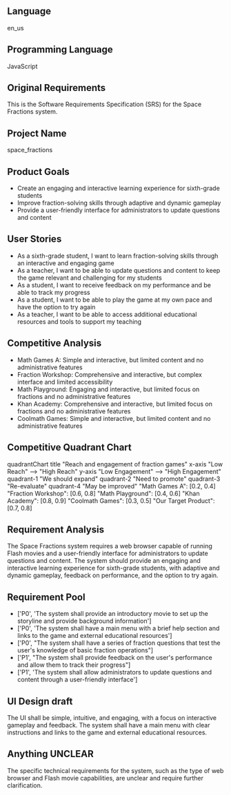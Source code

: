 ## Language

en_us

## Programming Language

JavaScript

## Original Requirements

This is the Software Requirements Specification (SRS) for the Space Fractions system.

## Project Name

space_fractions

## Product Goals

- Create an engaging and interactive learning experience for sixth-grade students
- Improve fraction-solving skills through adaptive and dynamic gameplay
- Provide a user-friendly interface for administrators to update questions and content

## User Stories

- As a sixth-grade student, I want to learn fraction-solving skills through an interactive and engaging game
- As a teacher, I want to be able to update questions and content to keep the game relevant and challenging for my students
- As a student, I want to receive feedback on my performance and be able to track my progress
- As a student, I want to be able to play the game at my own pace and have the option to try again
- As a teacher, I want to be able to access additional educational resources and tools to support my teaching

## Competitive Analysis

- Math Games A: Simple and interactive, but limited content and no administrative features
- Fraction Workshop: Comprehensive and interactive, but complex interface and limited accessibility
- Math Playground: Engaging and interactive, but limited focus on fractions and no administrative features
- Khan Academy: Comprehensive and interactive, but limited focus on fractions and no administrative features
- Coolmath Games: Simple and interactive, but limited content and no administrative features

## Competitive Quadrant Chart

quadrantChart
    title "Reach and engagement of fraction games"
    x-axis "Low Reach" --> "High Reach"
    y-axis "Low Engagement" --> "High Engagement"
    quadrant-1 "We should expand"
    quadrant-2 "Need to promote"
    quadrant-3 "Re-evaluate"
    quadrant-4 "May be improved"
    "Math Games A": [0.2, 0.4]
    "Fraction Workshop": [0.6, 0.8]
    "Math Playground": [0.4, 0.6]
    "Khan Academy": [0.8, 0.9]
    "Coolmath Games": [0.3, 0.5]
    "Our Target Product": [0.7, 0.8]

## Requirement Analysis

The Space Fractions system requires a web browser capable of running Flash movies and a user-friendly interface for administrators to update questions and content. The system should provide an engaging and interactive learning experience for sixth-grade students, with adaptive and dynamic gameplay, feedback on performance, and the option to try again.

## Requirement Pool

- ['P0', 'The system shall provide an introductory movie to set up the storyline and provide background information']
- ['P0', 'The system shall have a main menu with a brief help section and links to the game and external educational resources']
- ['P0', "The system shall have a series of fraction questions that test the user's knowledge of basic fraction operations"]
- ['P1', "The system shall provide feedback on the user's performance and allow them to track their progress"]
- ['P1', 'The system shall allow administrators to update questions and content through a user-friendly interface']

## UI Design draft

The UI shall be simple, intuitive, and engaging, with a focus on interactive gameplay and feedback. The system shall have a main menu with clear instructions and links to the game and external educational resources.

## Anything UNCLEAR

The specific technical requirements for the system, such as the type of web browser and Flash movie capabilities, are unclear and require further clarification.

